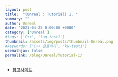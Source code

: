 ```yaml
---
layout: post
title:  "(Unreal : Tutorial) 1. "
summary: ""
author: Unreal
date: '2021-04-25 0:00:00 +0000'
category: ['Unreal']
#tags: ['C++', 'tag-test1']
thumbnail: /assets/img/posts/thumbnail-Unreal.png
#keywords: ['C++ 글올리기', 'kw-test1']
usemathjax: false
permalink: /blog/Unreal/Tutorial-1/
---
```


* [참고사이트](https://www.youtube.com/playlist?list=PLYQHfkihy4AxmwLN7Tn_958qChILAynw_)
